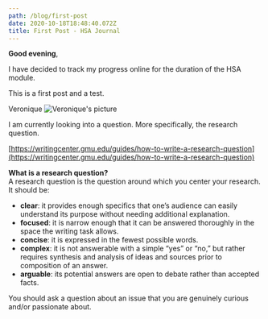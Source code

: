 ```yaml
---
path: /blog/first-post
date: 2020-10-18T18:48:40.072Z
title: First Post - HSA Journal
---
```

**Good evening**,

I have decided to track my progress online for the duration of the HSA module.

This is a first post and a test.

Veronique
![Veronique's picture](./src/static/assets/verobw.png)

I am currently looking into a question. More specifically, the research question.



<!--StartFragment-->

[https://writingcenter.gmu.edu/​guides/how-to-write-a-​research-question](https://writingcenter.gmu.edu/guides/how-to-write-a-research-question)



**What is a research question?**\
A research question is the question around which you center your research. It should be:

* **clear**: it provides enough specifics that one’s audience can easily understand its purpose without needing additional explanation.
* **focused**: it is narrow enough that it can be answered thoroughly in the space the writing task allows.
* **concise**: it is expressed in the fewest possible words.
* **complex**: it is not answerable with a simple “yes” or “no,” but rather requires synthesis and analysis of ideas and sources prior to composition of an answer.
* **arguable**: its potential answers are open to debate rather than accepted facts.

You should ask a question about an issue that you are genuinely curious and/or passionate about.

<!--EndFragment-->